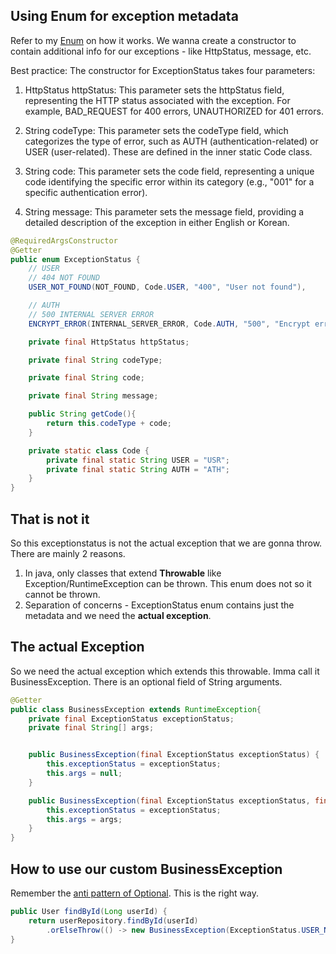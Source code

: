 ## Using Enum for exception metadata
Refer to my [Enum](https://github.com/brian6484/CSKnowledge/blob/main/Language/Java/General/Enum.md) on how it works.
We wanna create a constructor to contain additional info for our exceptions - like HttpStatus, message, etc.

Best practice:
The constructor for ExceptionStatus takes four parameters:

1) HttpStatus httpStatus: This parameter sets the httpStatus field, representing the HTTP status associated with the exception. For example, BAD_REQUEST for 400 errors, UNAUTHORIZED for 401 errors.

2) String codeType: This parameter sets the codeType field, which categorizes the type of error, such as AUTH (authentication-related) or USER (user-related). These are defined in the inner static Code class.

3) String code: This parameter sets the code field, representing a unique code identifying the specific error within its category (e.g., "001" for a specific authentication error).

4) String message: This parameter sets the message field, providing a detailed description of the exception in either English or Korean.

```java
@RequiredArgsConstructor
@Getter
public enum ExceptionStatus {
    // USER
    // 404 NOT FOUND
    USER_NOT_FOUND(NOT_FOUND, Code.USER, "400", "User not found"),

    // AUTH
    // 500 INTERNAL SERVER ERROR
    ENCRYPT_ERROR(INTERNAL_SERVER_ERROR, Code.AUTH, "500", "Encrypt error"),;

    private final HttpStatus httpStatus;

    private final String codeType;

    private final String code;

    private final String message;

    public String getCode(){
        return this.codeType + code;
    }

    private static class Code {
        private final static String USER = "USR";
        private final static String AUTH = "ATH";
    }
}

```

## That is not it
So this exceptionstatus is not the actual exception that we are gonna throw. There are mainly 2 reasons.
1) In java, only classes that extend **Throwable** like Exception/RuntimeException can be thrown. This enum does not so it cannot be thrown.
2) Separation of concerns - ExceptionStatus enum contains just the metadata and we need the **actual exception**.

## The actual Exception
So we need the actual exception which extends this throwable. Imma call it BusinessException.
There is an optional field of String arguments.
```java
@Getter
public class BusinessException extends RuntimeException{
    private final ExceptionStatus exceptionStatus;
    private final String[] args;


    public BusinessException(final ExceptionStatus exceptionStatus) {
        this.exceptionStatus = exceptionStatus;
        this.args = null;
    }

    public BusinessException(final ExceptionStatus exceptionStatus, final String ... args) {
        this.exceptionStatus = exceptionStatus;
        this.args = args;
    }
}
```
## How to use our custom BusinessException
Remember the [anti pattern of Optional](https://github.com/brian6484/CSKnowledge/blob/main/Language/Java/Optional%20and%20anti-patterns.md). This is the right way.
```java
public User findById(Long userId) {
    return userRepository.findById(userId)
        .orElseThrow(() -> new BusinessException(ExceptionStatus.USER_NOT_FOUND));
}

```

